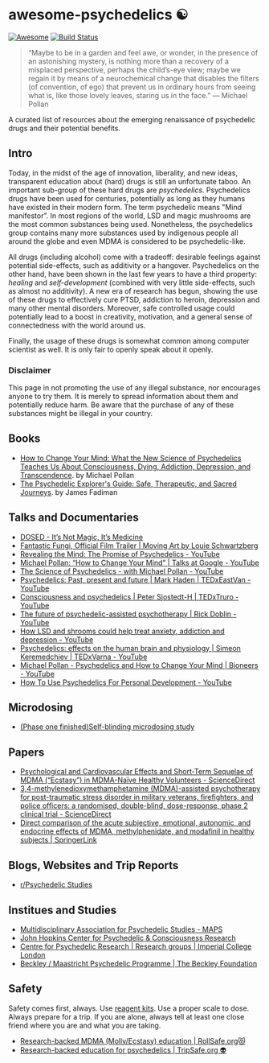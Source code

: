 # awesome-psychedelics ☯️ 
[![Awesome](https://cdn.rawgit.com/sindresorhus/awesome/d7305f38d29fed78fa85652e3a63e154dd8e8829/media/badge.svg)](https://github.com/sindresorhus/awesome) [![Build Status](https://travis-ci.com/kianenigma/awesome-psychedelics.svg)](https://travis-ci.com/kianenigma/awesome-psychedelics)


> “Maybe to be in a garden and feel awe, or wonder, in the presence of an astonishing mystery, is nothing more than a recovery of a misplaced perspective, perhaps the child’s-eye view; maybe we regain it by means of a neurochemical change that disables the filters (of convention, of ego) that prevent us in ordinary hours from seeing what is, like those lovely leaves, staring us in the face.”
― Michael Pollan

A curated list of resources about the emerging renaissance of psychedelic drugs and their potential benefits.

## Intro 

Today, in the midst of the age of innovation, liberality, and new ideas, transparent education about (hard) drugs is still an unfortunate taboo. An important sub-group of these hard drugs are _psychedelics_. Psychedelics drugs have been used for centuries, potentially as long as they humans have existed in their modern form. The term psychedelic means "Mind manifestor”. In most regions of the world, LSD and magic mushrooms are the most common substances being used. Nonetheless, the psychedelics group contains many more substances used by indigenous people all around the globe and even MDMA is considered to be psychedelic-like. 

All drugs (including alcohol) come with a tradeoff: desirable feelings against potential side-effects, such as additivity or a hangover. Psychedelics on the other hand, have been shown in the last few years to have a third property: _healing_ and _self-development_ (combined with very little side-effects, such as almost no additivity). A new era of research has begun, showing the use of these drugs to effectively cure PTSD, addiction to heroin, depression and many other mental disorders. Moreover, safe controlled usage could potentially lead to a boost in creativity, motivation, and a general sense of connectedness with the world around us.

Finally, the usage of these drugs is somewhat common among computer scientist as well. It is only fair to openly speak about it openly. 

### Disclaimer 

This page in not promoting the use of any illegal substance, nor encourages anyone to try them. It is merely to spread information about them and potentially reduce harm. Be aware that the purchase of any of these substances might be illegal in your country. 

## Books 

- [How to Change Your Mind: What the New Science of Psychedelics Teaches Us About Consciousness, Dying, Addiction, Depression, and Transcendence](https://www.goodreads.com/book/show/36613747-how-to-change-your-mind). by Michael Pollan
- [The Psychedelic Explorer's Guide: Safe, Therapeutic, and Sacred Journeys](https://www.goodreads.com/book/show/9721527-the-psychedelic-explorer-s-guide). by James Fadiman


## Talks and Documentaries

- [DOSED - It’s Not Magic, It’s Medicine](https://www.dosedmovie.com/)
- [Fantastic Fungi, Official Film Trailer | Moving Art by Louie Schwartzberg](https://fantasticfungi.com/trailer/)
- [Revealing the Mind: The Promise of Psychedelics - YouTube](https://www.youtube.com/watch?v=Fi66wFfOC-4)
- [Michael Pollan: “How to Change Your Mind” | Talks at Google - YouTube](https://www.youtube.com/watch?v=KuhmZSFvhL0)
- [The Science of Psychedelics - with Michael Pollan - YouTube](https://www.youtube.com/watch?v=LcAj1oxMT9U)
- [Psychedelics: Past, present and future | Mark Haden | TEDxEastVan - YouTube](https://www.youtube.com/watch?v=JI1dwVsPw2E)
- [Consciousness and psychedelics | Peter Sjostedt-H | TEDxTruro - YouTube](https://www.youtube.com/watch?v=tV8PSevhd_M)
- [The future of psychedelic-assisted psychotherapy | Rick Doblin - YouTube](https://www.youtube.com/watch?v=Q9XD8yRPxc8)
- [How LSD and shrooms could help treat anxiety, addiction and depression - YouTube](https://www.youtube.com/watch?v=b5i0aY_rUZU)
- [Psychedelics: effects on the human brain and physiology | Simeon Keremedchiev | TEDxVarna - YouTube](https://www.youtube.com/watch?v=FyAgx_tzh80&t=674s)
- [Michael Pollan - Psychedelics and How to Change Your Mind | Bioneers - YouTube](https://www.youtube.com/watch?v=5DrM90dg5t4&t=43s)
- [How To Use Psychedelics For Personal Development - YouTube](https://www.youtube.com/watch?v=CuOIECQ5zag)

## Microdosing 

- [(Phase one finished)Self-blinding microdosing study](https://selfblinding-microdose.org/) 
## Papers 

- [Psychological and Cardiovascular Effects and Short-Term Sequelae of MDMA (“Ecstasy”) in MDMA-Naı̈ve Healthy Volunteers - ScienceDirect](https://www.sciencedirect.com/science/article/abs/pii/S0893133X9800013X)
- [3,4-methylenedioxymethamphetamine (MDMA)-assisted psychotherapy for post-traumatic stress disorder in military veterans, firefighters, and police officers: a randomised, double-blind, dose-response, phase 2 clinical trial - ScienceDirect](https://www.sciencedirect.com/science/article/abs/pii/S2215036618301354)
- [Direct comparison of the acute subjective, emotional, autonomic, and endocrine effects of MDMA, methylphenidate, and modafinil in healthy subjects | SpringerLink](https://link.springer.com/article/10.1007/s00213-017-4650-5)

## Blogs, Websites and Trip Reports

- [r/Psychedelic Studies](https://www.reddit.com/r/PsychedelicStudies/)

## Institues and Studies 

- [Multidisciplinary Association for Psychedelic Studies - MAPS](https://maps.org/)
- [John Hopkins Center for Psychedelic & Consciousness Research](https://hopkinspsychedelic.org/)
- [Centre for Psychedelic Research | Research groups | Imperial College London](https://www.imperial.ac.uk/psychedelic-research-centre)
- [Beckley / Maastricht Psychedelic Programme | The Beckley Foundation](https://beckleyfoundation.org/science/collaborations/maastricht-university-netherlands/)


## Safety 

Safety comes first, always. Use [reagent kits](https://www.reagent-tests.uk/). Use a proper scale to dose. Always prepare for a trip. If you are alone, always tell at least one close friend where you are and what you are taking. 

- [Research-backed MDMA (Molly/Ecstasy) education | RollSafe.org😻](https://rollsafe.org/)
- [Research-backed education for psychedelics | TripSafe.org 👽](https://tripsafe.org/)
